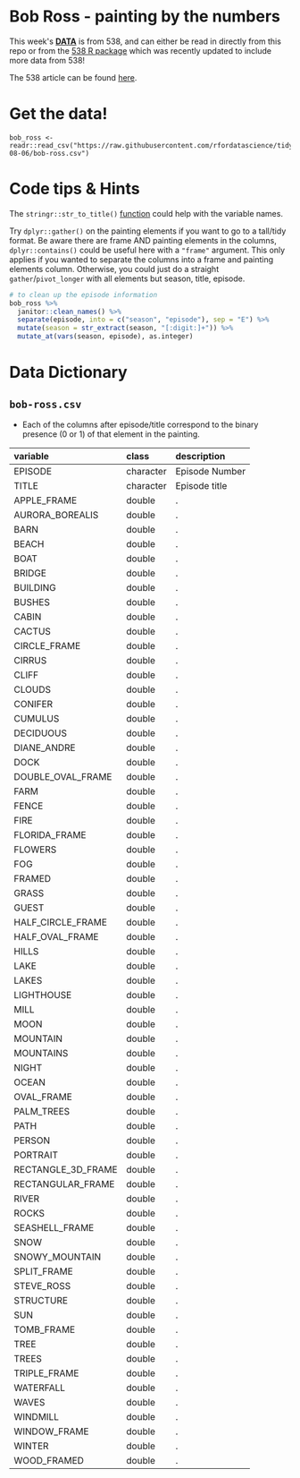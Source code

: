 # Bob Ross - painting by the numbers

This week's [**DATA**](bob-ross.csv) is from 538, and can either be read in directly from this repo or from the [538 R package](https://github.com/rudeboybert/fivethirtyeight) which was recently updated to include more data from 538!

The 538 article can be found [here](https://fivethirtyeight.com/features/a-statistical-analysis-of-the-work-of-bob-ross/).

# Get the data!

```
bob_ross <- readr::read_csv("https://raw.githubusercontent.com/rfordatascience/tidytuesday/master/data/2019/2019-08-06/bob-ross.csv")

```

# Code tips & Hints

The `stringr::str_to_title()` [function](https://stringr.tidyverse.org/reference/case.html) could help with the variable names.

Try `dplyr::gather()` on the painting elements if you want to go to a tall/tidy format. Be aware there are frame AND painting elements in the columns, `dplyr::contains()` could be useful here with a `"frame"` argument. This only applies if you wanted to separate the columns into a frame and painting elements column. Otherwise, you could just do a straight `gather`/`pivot_longer` with all elements but season, title, episode.

```r
# to clean up the episode information
bob_ross %>% 
  janitor::clean_names() %>% 
  separate(episode, into = c("season", "episode"), sep = "E") %>% 
  mutate(season = str_extract(season, "[:digit:]+")) %>% 
  mutate_at(vars(season, episode), as.integer)
```


# Data Dictionary

## `bob-ross.csv`

* Each of the columns after episode/title correspond to the binary presence (0 or 1) of that element in the painting.

|variable           |class     |description |
|:------------------|:---------|:-----------|
|EPISODE            |character | Episode Number |
|TITLE              |character | Episode title |
|APPLE_FRAME        |double    |.           |
|AURORA_BOREALIS    |double    |.           |
|BARN               |double    |.           |
|BEACH              |double    |.           |
|BOAT               |double    |.           |
|BRIDGE             |double    |.           |
|BUILDING           |double    |.           |
|BUSHES             |double    |.           |
|CABIN              |double    |.           |
|CACTUS             |double    |.           |
|CIRCLE_FRAME       |double    |.           |
|CIRRUS             |double    |.           |
|CLIFF              |double    |.           |
|CLOUDS             |double    |.           |
|CONIFER            |double    |.           |
|CUMULUS            |double    |.           |
|DECIDUOUS          |double    |.           |
|DIANE_ANDRE        |double    |.           |
|DOCK               |double    |.           |
|DOUBLE_OVAL_FRAME  |double    |.           |
|FARM               |double    |.           |
|FENCE              |double    |.           |
|FIRE               |double    |.           |
|FLORIDA_FRAME      |double    |.           |
|FLOWERS            |double    |.           |
|FOG                |double    |.           |
|FRAMED             |double    |.           |
|GRASS              |double    |.           |
|GUEST              |double    |.           |
|HALF_CIRCLE_FRAME  |double    |.           |
|HALF_OVAL_FRAME    |double    |.           |
|HILLS              |double    |.           |
|LAKE               |double    |.           |
|LAKES              |double    |.           |
|LIGHTHOUSE         |double    |.           |
|MILL               |double    |.           |
|MOON               |double    |.           |
|MOUNTAIN           |double    |.           |
|MOUNTAINS          |double    |.           |
|NIGHT              |double    |.           |
|OCEAN              |double    |.           |
|OVAL_FRAME         |double    |.           |
|PALM_TREES         |double    |.           |
|PATH               |double    |.           |
|PERSON             |double    |.           |
|PORTRAIT           |double    |.           |
|RECTANGLE_3D_FRAME |double    |.           |
|RECTANGULAR_FRAME  |double    |.           |
|RIVER              |double    |.           |
|ROCKS              |double    |.           |
|SEASHELL_FRAME     |double    |.           |
|SNOW               |double    |.           |
|SNOWY_MOUNTAIN     |double    |.           |
|SPLIT_FRAME        |double    |.           |
|STEVE_ROSS         |double    |.           |
|STRUCTURE          |double    |.           |
|SUN                |double    |.           |
|TOMB_FRAME         |double    |.           |
|TREE               |double    |.           |
|TREES              |double    |.           |
|TRIPLE_FRAME       |double    |.           |
|WATERFALL          |double    |.           |
|WAVES              |double    |.           |
|WINDMILL           |double    |.           |
|WINDOW_FRAME       |double    |.           |
|WINTER             |double    |.           |
|WOOD_FRAMED        |double    |.           |